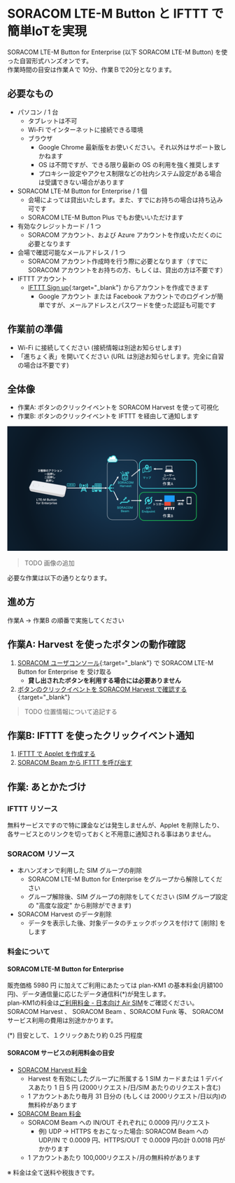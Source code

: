 # SORACOM LTE-M Button と IFTTT で簡単IoTを実現

SORACOM LTE-M Button for Enterprise (以下 SORACOM LTE-M Button) を使った自習形式ハンズオンです。  
作業時間の目安は作業Ａで 10分、作業Ｂで20分となります。

<h2 id="prepare">必要なもの</h2>

* パソコン / 1 台
    * タブレットは不可
    * Wi-Fi でインターネットに接続できる環境
    * ブラウザ
        * Google Chrome 最新版をお使いください。それ以外はサポート致しかねます
        * OS は不問ですが、できる限り最新の OS の利用を強く推奨します
        * プロキシー設定やアクセス制限などの社内システム設定がある場合は受講できない場合があります
* SORACOM LTE-M Button for Enterprise / 1 個
    * 会場によっては貸出いたします。また、すでにお持ちの場合は持ち込み可です
    * SORACOM LTE-M Button Plus でもお使いいただけます
* 有効なクレジットカード / 1 つ
    * SORACOM アカウント、および Azure アカウントを作成いただくのに必要となります
* 会場で確認可能なメールアドレス / 1 つ
    * SORACOM アカウント作成時を行う際に必要となります（すでに SORACOM アカウントをお持ちの方、もしくは、貸出の方は不要です）
* IFTTT アカウント
    * [IFTTT Sign up](https://ifttt.com/join){:target="_blank"} からアカウントを作成できます
        * Google アカウント または Facebook アカウントでのログインが簡単ですが、メールアドレスとパスワードを使った認証も可能です

<h2 id="standby">作業前の準備</h2>

* Wi-Fi に接続してください (接続情報は別途お知らせします)
* 「進ちょく表」を開いてください (URL は別途お知らせします。完全に自習の場合は不要です)

<h2 id="overview">全体像</h2>

- 作業A: ボタンのクリックイベントを SORACOM Harvest を使って可視化
- 作業B: ボタンのクリックイベントを IFTTT を経由して通知します

![全体像](overview.png)

> TODO 画像の追加

必要な作業は以下の通りとなります。

<h2 id="workflow">進め方</h2>
作業A → 作業B の順番で実施してください

<h2 id="work-a">作業A: Harvest を使ったボタンの動作確認</h2>

1. [SORACOM ユーザコンソール](https://console.soracom.io){:target="_blank"} で SORACOM LTE-M Button for Enterprise を 受け取る
    - **貸し出されたボタンを利用する場合には必要ありません**
2. [ボタンのクリックイベントを SORACOM Harvest で確認する](work-a/harvest){:target="_blank"}

> TODO 位置情報について追記する

<h2 id="work-b">作業B: IFTTT を使ったクリックイベント通知</h2>

1. [ IFTTT で Applet を作成する ](work-b/ifttt)
2. [ SORACOM Beam から IFTTT を呼び出す ](work-b/soracom)

<h2 id="closing">作業: あとかたづけ</h2>

<h3 id="cleanup-ifttt">IFTTT リソース</h3>
無料サービスですので特に課金などは発生しませんが、Applet を削除したり、各サービスとのリンクを切っておくと不用意に通知される事はありません。

<h3 id="cleanup-soracom">SORACOM リソース</h3>

* 本ハンズオンで利用した SIM グループの削除
    * SORACOM LTE-M Button for Enterprise をグループから解除してください
    * グループ解除後、SIM グループの削除をしてください (SIM グループ設定の "高度な設定" から削除ができます)
* SORACOM Harvest のデータ削除
    * データを表示した後、対象データのチェックボックスを付けて [削除] をします

<h3 id="fee">料金について</h3>

#### SORACOM LTE-M Button for Enterprise

販売価格 5980 円 に加えてご利用にあたっては plan-KM1 の基本料金(月額100円)、データ通信量に応じたデータ通信料(*)が発生します。  
plan-KM1の料金は[ご利用料金 - 日本向け Air SIM](https://soracom.jp/services/air/cellular/price/#plan-km1)をご確認ください。  
SORACOM Harvest 、 SORACOM Beam 、SORACOM Funk 等、 SORACOM サービス利用の費用は別途かかります。

(*) 目安として、１クリックあたり約 0.25 円程度

#### SORACOM サービスの利用料金の目安

* [SORACOM Harvest 料金](https://soracom.jp/services/harvest/price/)
    * Harvest を有効にしたグループに所属する 1 SIM カードまたは 1 デバイスあたり 1 日 5 円 (2000リクエスト/日/SIM あたりのリクエスト含む)
    * 1 アカウントあたり毎月 31 日分の (もしくは 2000リクエスト/日以内)の無料枠があります
* [SORACOM Beam 料金](https://soracom.jp/services/beam/price/)
    * SORACOM Beam への IN/OUT それぞれに 0.0009 円/リクエスト
        * 例) UDP → HTTPS をおこなった場合: SORACOM Beam への UDP/IN で 0.0009 円、HTTPS/OUT で 0.0009 円の計 0.0018 円がかかります
    * 1 アカウントあたり 100,000リクエスト/月の無料枠があります

※ 料金は全て送料や税抜きです。

<!--

### 資料集

<h2 id="appendix">おまけコンテンツ</h2>


-->
